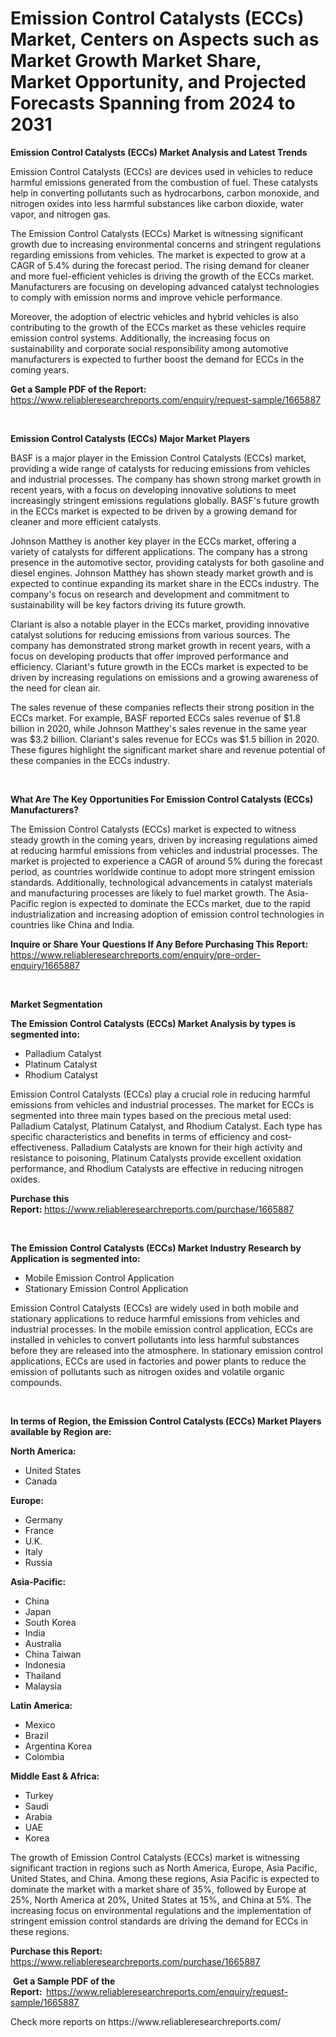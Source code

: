 <p><h1>Emission Control Catalysts (ECCs) Market, Centers on Aspects such as Market Growth Market Share, Market Opportunity, and Projected Forecasts Spanning from 2024 to 2031</h1></p><p><strong>Emission Control Catalysts (ECCs) Market Analysis and Latest Trends</strong></p>
<p><p>Emission Control Catalysts (ECCs) are devices used in vehicles to reduce harmful emissions generated from the combustion of fuel. These catalysts help in converting pollutants such as hydrocarbons, carbon monoxide, and nitrogen oxides into less harmful substances like carbon dioxide, water vapor, and nitrogen gas.</p><p>The Emission Control Catalysts (ECCs) Market is witnessing significant growth due to increasing environmental concerns and stringent regulations regarding emissions from vehicles. The market is expected to grow at a CAGR of 5.4% during the forecast period. The rising demand for cleaner and more fuel-efficient vehicles is driving the growth of the ECCs market. Manufacturers are focusing on developing advanced catalyst technologies to comply with emission norms and improve vehicle performance.</p><p>Moreover, the adoption of electric vehicles and hybrid vehicles is also contributing to the growth of the ECCs market as these vehicles require emission control systems. Additionally, the increasing focus on sustainability and corporate social responsibility among automotive manufacturers is expected to further boost the demand for ECCs in the coming years.</p></p>
<p><strong>Get a Sample PDF of the Report:&nbsp;</strong> <a href="https://www.reliableresearchreports.com/enquiry/request-sample/1665887">https://www.reliableresearchreports.com/enquiry/request-sample/1665887</a></p>
<p>&nbsp;</p>
<p><strong>Emission Control Catalysts (ECCs) Major Market Players</strong></p>
<p><p>BASF is a major player in the Emission Control Catalysts (ECCs) market, providing a wide range of catalysts for reducing emissions from vehicles and industrial processes. The company has shown strong market growth in recent years, with a focus on developing innovative solutions to meet increasingly stringent emissions regulations globally. BASF's future growth in the ECCs market is expected to be driven by a growing demand for cleaner and more efficient catalysts.</p><p>Johnson Matthey is another key player in the ECCs market, offering a variety of catalysts for different applications. The company has a strong presence in the automotive sector, providing catalysts for both gasoline and diesel engines. Johnson Matthey has shown steady market growth and is expected to continue expanding its market share in the ECCs industry. The company's focus on research and development and commitment to sustainability will be key factors driving its future growth.</p><p>Clariant is also a notable player in the ECCs market, providing innovative catalyst solutions for reducing emissions from various sources. The company has demonstrated strong market growth in recent years, with a focus on developing products that offer improved performance and efficiency. Clariant's future growth in the ECCs market is expected to be driven by increasing regulations on emissions and a growing awareness of the need for clean air.</p><p>The sales revenue of these companies reflects their strong position in the ECCs market. For example, BASF reported ECCs sales revenue of $1.8 billion in 2020, while Johnson Matthey's sales revenue in the same year was $3.2 billion. Clariant's sales revenue for ECCs was $1.5 billion in 2020. These figures highlight the significant market share and revenue potential of these companies in the ECCs industry.</p></p>
<p>&nbsp;</p>
<p><strong>What Are The Key Opportunities For Emission Control Catalysts (ECCs) Manufacturers?</strong></p>
<p><p>The Emission Control Catalysts (ECCs) market is expected to witness steady growth in the coming years, driven by increasing regulations aimed at reducing harmful emissions from vehicles and industrial processes. The market is projected to experience a CAGR of around 5% during the forecast period, as countries worldwide continue to adopt more stringent emission standards. Additionally, technological advancements in catalyst materials and manufacturing processes are likely to fuel market growth. The Asia-Pacific region is expected to dominate the ECCs market, due to the rapid industrialization and increasing adoption of emission control technologies in countries like China and India.</p></p>
<p><strong>Inquire or Share Your Questions If Any Before Purchasing This Report:</strong> <a href="https://www.reliableresearchreports.com/enquiry/pre-order-enquiry/1665887">https://www.reliableresearchreports.com/enquiry/pre-order-enquiry/1665887</a></p>
<p>&nbsp;</p>
<p><strong>Market Segmentation</strong></p>
<p><strong>The Emission Control Catalysts (ECCs) Market Analysis by types is segmented into:</strong></p>
<p><ul><li>Palladium Catalyst</li><li>Platinum Catalyst</li><li>Rhodium Catalyst</li></ul></p>
<p><p>Emission Control Catalysts (ECCs) play a crucial role in reducing harmful emissions from vehicles and industrial processes. The market for ECCs is segmented into three main types based on the precious metal used: Palladium Catalyst, Platinum Catalyst, and Rhodium Catalyst. Each type has specific characteristics and benefits in terms of efficiency and cost-effectiveness. Palladium Catalysts are known for their high activity and resistance to poisoning, Platinum Catalysts provide excellent oxidation performance, and Rhodium Catalysts are effective in reducing nitrogen oxides.</p></p>
<p><strong>Purchase this Report:&nbsp;</strong><a href="https://www.reliableresearchreports.com/purchase/1665887">https://www.reliableresearchreports.com/purchase/1665887</a></p>
<p>&nbsp;</p>
<p><strong>The Emission Control Catalysts (ECCs) Market Industry Research by Application is segmented into:</strong></p>
<p><ul><li>Mobile Emission Control Application</li><li>Stationary Emission Control Application</li></ul></p>
<p><p>Emission Control Catalysts (ECCs) are widely used in both mobile and stationary applications to reduce harmful emissions from vehicles and industrial processes. In the mobile emission control application, ECCs are installed in vehicles to convert pollutants into less harmful substances before they are released into the atmosphere. In stationary emission control applications, ECCs are used in factories and power plants to reduce the emission of pollutants such as nitrogen oxides and volatile organic compounds.</p></p>
<p>&nbsp;</p>
<p><strong>In terms of Region, the Emission Control Catalysts (ECCs) Market Players available by Region are:</strong></p>
<p>
    <p> <strong> North America: </strong>
        <ul>
            <li>United States</li>
            <li>Canada</li>
        </ul>
        </p> 
    <p> <strong> Europe: </strong>
        <ul>
            <li>Germany</li>
            <li>France</li>
            <li>U.K.</li>
            <li>Italy</li>
            <li>Russia</li>
        </ul>
        </p> 
    <p> <strong> Asia-Pacific: </strong>
        <ul>
            <li>China</li>
            <li>Japan</li>
            <li>South Korea</li>
            <li>India</li>
            <li>Australia</li>
            <li>China Taiwan</li>
            <li>Indonesia</li>
            <li>Thailand</li>
            <li>Malaysia</li>
        </ul>
        </p> 
    <p> <strong> Latin America: </strong>
        <ul>
            <li>Mexico</li>
            <li>Brazil</li>
            <li>Argentina Korea</li>
            <li>Colombia</li>
        </ul>
        </p> 
    <p> <strong> Middle East & Africa: </strong>
        <ul>
            <li>Turkey</li>
            <li>Saudi</li>
            <li>Arabia</li>
            <li>UAE</li>
            <li>Korea</li>
        </ul>
    </p>
    </p>
<p><p>The growth of Emission Control Catalysts (ECCs) market is witnessing significant traction in regions such as North America, Europe, Asia Pacific, United States, and China. Among these regions, Asia Pacific is expected to dominate the market with a market share of 35%, followed by Europe at 25%, North America at 20%, United States at 15%, and China at 5%. The increasing focus on environmental regulations and the implementation of stringent emission control standards are driving the demand for ECCs in these regions.</p></p>
<p><strong>Purchase this Report: </strong><a href="https://www.reliableresearchreports.com/purchase/1665887">https://www.reliableresearchreports.com/purchase/1665887</a></p>
<p>&nbsp;<strong>Get a Sample PDF of the Report:&nbsp;&nbsp;</strong><a href="https://www.reliableresearchreports.com/enquiry/request-sample/1665887">https://www.reliableresearchreports.com/enquiry/request-sample/1665887</a></p>
<p><strong></strong></p>
<p>Check more reports on https://www.reliableresearchreports.com/</p>